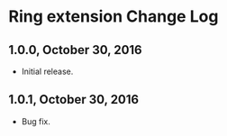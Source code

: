Ring extension Change Log
=========================

1.0.0, October 30, 2016
-----------------------

- Initial release.

1.0.1, October 30, 2016
-----------------------

- Bug fix.